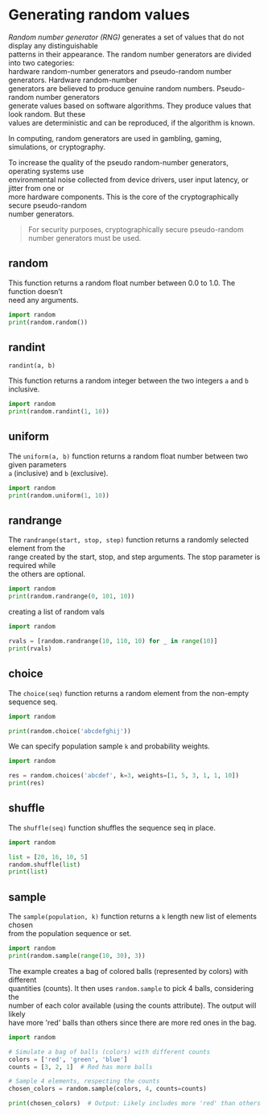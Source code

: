 # Generating random values

*Random number generator (RNG)* generates a set of values that do not display any distinguishable  
patterns in their appearance. The random number generators are divided into two categories:  
hardware random-number generators and pseudo-random number generators. Hardware random-number  
generators are believed to produce genuine random numbers. Pseudo-random number generators  
generate values based on software algorithms. They produce values that look random. But these  
values are deterministic and can be reproduced, if the algorithm is known.

In computing, random generators are used in gambling, gaming, simulations, or cryptography.  

To increase the quality of the pseudo random-number generators, operating systems use  
environmental noise collected from device drivers, user input latency, or jitter from one or  
more hardware components. This is the core of the cryptographically secure pseudo-random  
number generators.

> For security purposes, cryptographically secure pseudo-random number generators must be used.  

## random 

This function returns a random float number between 0.0 to 1.0. The function doesn’t  
need any arguments.


```python
import random
print(random.random())
```

## randint

`randint(a, b)`  

This function returns a random integer between the two integers `a` and `b` inclusive.


```python
import random
print(random.randint(1, 10))
```

## uniform

The `uniform(a, b)` function returns a random float number between two given parameters    
`a` (inclusive) and `b` (exclusive).


```python
import random
print(random.uniform(1, 10))
```

## randrange

The `randrange(start, stop, step)` function returns a randomly selected element from the  
range created by the start, stop, and step arguments. The stop parameter is required while  
the others are optional.


```python
import random
print(random.randrange(0, 101, 10))
```

creating a list of random vals

```python
import random

rvals = [random.randrange(10, 110, 10) for _ in range(10)]
print(rvals)
```

## choice

The `choice(seq)` function returns a random element from the non-empty sequence seq.  

```python
import random

print(random.choice('abcdefghij'))
```

We can specify population sample `k` and probability weights.  

```python
import random

res = random.choices('abcdef', k=3, weights=[1, 5, 3, 1, 1, 10])
print(res)
```


## shuffle

The `shuffle(seq)` function shuffles the sequence seq in place.  


```python
import random

list = [20, 16, 10, 5]
random.shuffle(list)
print(list)
```

## sample

The `sample(population, k)` function returns a `k` length new list of elements chosen  
from the population sequence or set.

```python
import random
print(random.sample(range(10, 30), 3))
```

The example creates a bag of colored balls (represented by colors) with different  
quantities (counts). It then uses `random.sample` to pick 4 balls, considering the  
number of each color available (using the counts attribute). The output will likely  
have more 'red' balls than others since there are more red ones in the bag.  

```python
import random

# Simulate a bag of balls (colors) with different counts
colors = ['red', 'green', 'blue']
counts = [3, 2, 1]  # Red has more balls

# Sample 4 elements, respecting the counts
chosen_colors = random.sample(colors, 4, counts=counts)

print(chosen_colors)  # Output: Likely includes more 'red' than others
```

